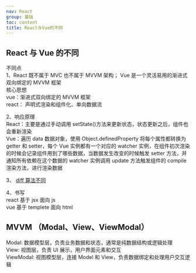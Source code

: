 ```yaml
---
nav: React
group: 基础
toc: content
title: React与Vue的不同
---
```


## React 与 Vue 的不同

不同点  
1、React 既不属于 MVC 也不属于 MVVM 架构； Vue 是一个灵活易用的渐进式双向绑定的 MVVM 框架  
核心思想  
vue：渐进式双向绑定的 MVVM 框架  
react： 声明式渲染和组件化、单向数据流

2、响应原理  
React：主要是通过手动调用 setState()方法来更新状态，状态更新之后，组件也会重新渲染  
Vue：遍历 data 数据对象，使用 Object.definedProperty 将每个属性都转换为 getter 和 setter，每个 Vue 实例都有一个对应的 watcher 实例，在组件初次渲染的时候会记录组件用到了哪些数据，当数据发生改变的时候触发 setter 方法，并通知所有依赖在这个数据的 watcher 实例调用 update 方法触发组件的 compile 渲染方法，进行渲染数据

3、 [diff 算法不同](/vue#vue2-vue3-react-三者-diff-算法有何区别)

4、书写  
react 基于 jsx 面向 js  
vue 基于 templete 面向 html


## MVVM （Modal、View、ViewModal）

Modal: 数据模型层，负责业务数据和状态，通常是纯数据结构或逻辑处理  
View: 视图层，负责 UI 展示，用户界面元素和交互  
ViewModal: 视图模型层，连接 Model 和 View，负责数据绑定和处理用户交互逻辑
